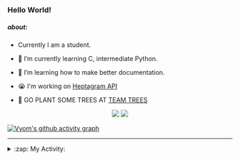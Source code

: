 ### Hello World!

##### about:
- Currently I am a student.
- 🌱 I’m currently learning C, intermediate Python.
- 🌱 I’m learning how to make better documentation.
- 😭 I'm working on [Heptagram API](https://github.com/Heptagram-Bot/api)

- 🌱 GO PLANT SOME TREES AT [TEAM TREES](https://teamtrees.org/)

<p align="center">
  <a href="https://twitter.com/Vyvy_viM"><img target="_blank" src="https://img.shields.io/badge/twitter%20@Vyvy_viM-0D95E8?style=for-the-badge&logo=twitter&logoColor=white"/></a> 
  <a href="https://vyvy-vi.github.io/portfolio"><img target="_blank" src="https://img.shields.io/badge/-I%27m_craving_for_open_source-green?style=for-the-badge&logo=github&logoColor=black"/></a> 
</p>

[![Vyom's github activity graph](https://activity-graph.herokuapp.com/graph?username=Vyvy-vi)](https://github.com/ashutosh00710/github-readme-activity-graph)

---
<details>
  <summary>:zap: My Activity:</summary>
  
<!--START_SECTION:waka-->
**I'm a Night 🦉** 

```text
🌞 Morning    38 commits     █░░░░░░░░░░░░░░░░░░░░░░░░   6.19% 
🌆 Daytime    134 commits    █████░░░░░░░░░░░░░░░░░░░░   21.82% 
🌃 Evening    222 commits    █████████░░░░░░░░░░░░░░░░   36.16% 
🌙 Night      220 commits    █████████░░░░░░░░░░░░░░░░   35.83%

```
📅 **I'm Most Productive on Sunday** 

```text
Monday       63 commits     ██░░░░░░░░░░░░░░░░░░░░░░░   10.26% 
Tuesday      83 commits     ███░░░░░░░░░░░░░░░░░░░░░░   13.52% 
Wednesday    84 commits     ███░░░░░░░░░░░░░░░░░░░░░░   13.68% 
Thursday     77 commits     ███░░░░░░░░░░░░░░░░░░░░░░   12.54% 
Friday       53 commits     ██░░░░░░░░░░░░░░░░░░░░░░░   8.63% 
Saturday     90 commits     ███░░░░░░░░░░░░░░░░░░░░░░   14.66% 
Sunday       164 commits    ██████░░░░░░░░░░░░░░░░░░░   26.71%

```


📊 **This Week I Spent My Time On** 

```text
🔥 Editors: 
Vim                      14 hrs 5 mins       █████████████████████████   100.0%

🐱‍💻 Projects: 
api                      8 hrs 46 mins       ███████████████░░░░░░░░░░   62.33% 
appwrite-community       1 hr 37 mins        ███░░░░░░░░░░░░░░░░░░░░░░   11.55% 
commit-your-code-bot     1 hr 15 mins        ██░░░░░░░░░░░░░░░░░░░░░░░   8.9% 
TEC-Discord-Automation   40 mins             █░░░░░░░░░░░░░░░░░░░░░░░░   4.85% 
verification-bot-demo    38 mins             █░░░░░░░░░░░░░░░░░░░░░░░░   4.59%

```


 Last Updated on 03/10/2021
<!--END_SECTION:waka-->
</details>
